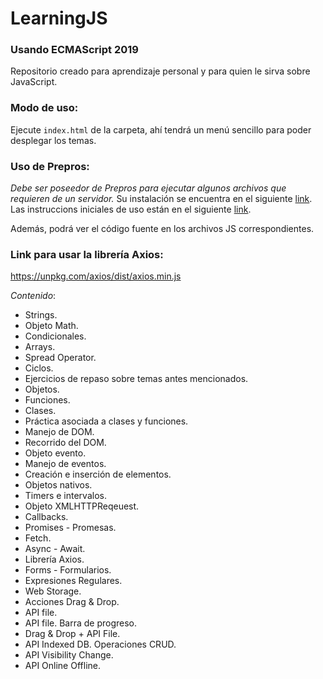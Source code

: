 # LearningJS
 
### Usando ECMAScript 2019
Repositorio creado para aprendizaje personal y para quien le sirva sobre JavaScript.

### Modo de uso:
Ejecute `index.html` de la carpeta, ahí tendrá un menú sencillo para poder desplegar los temas.

### Uso de Prepros:
*Debe ser poseedor de Prepros para ejecutar algunos archivos que requieren de un servidor.* 
Su instalación se encuentra en el siguiente [link](https://prepros.io/downloads).
Las instruccions iniciales de uso están en el siguiente [link](https://prepros.io/help/getting-started).

Además, podrá ver el código fuente en los archivos JS correspondientes.

### Link para usar la librería Axios:
https://unpkg.com/axios/dist/axios.min.js

*Contenido*:
* Strings.
* Objeto Math.
* Condicionales.
* Arrays.
* Spread Operator.
* Ciclos. 
* Ejercicios de repaso sobre temas antes mencionados.
* Objetos.
* Funciones.
* Clases.
* Práctica asociada a clases y funciones.
* Manejo de DOM.
* Recorrido del DOM.
* Objeto evento.
* Manejo de eventos.
* Creación e inserción de elementos.
* Objetos nativos.
* Timers e intervalos.
* Objeto XMLHTTPReqeuest.
* Callbacks.
* Promises - Promesas.
* Fetch.
* Async - Await.
* Librería Axios.
* Forms - Formularios.
* Expresiones Regulares.
* Web Storage.
* Acciones Drag & Drop.
* API file.
* API file. Barra de progreso. 
* Drag & Drop + API File.
* API Indexed DB. Operaciones CRUD.
* API Visibility Change.
* API Online Offline.
